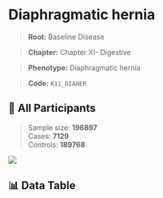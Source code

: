 # Diaphragmatic hernia

> **Root:** Baseline Disease  

> **Chapter:** Chapter XI- Digestive  

> **Phenotype:** Diaphragmatic hernia  

> **Code:** `K11_DIAHER`

## 🧪 All Participants  
> Sample size: **196897**  
> Cases: **7129**  
> Controls: **189768**
<img src="/Sensitive/Figures/ALL/Baseline/K11_DIAHER.png"/>

## 📊 Data Table
<CsvTableMRF src="/Sensitive/Data/ALL/Baseline/LG_K11_DIAHER.csv"/>

